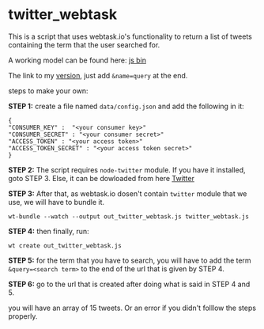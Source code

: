 # twitter_webtask

This is a script that uses webtask.io's functionality to return a list of tweets containing the term that the user searched for.

A working model can be found here: [js bin](http://jsbin.com/futiluq/1/edit?output)

The link to my [version](https://wt-aswani-pranjal-gmail-com-0.run.webtask.io/o_twitter_webtask?webtask_no_cache=1), just add `&name=query` at the end. 


steps to make your own:

**STEP 1:**
create a file named `data/config.json` and add the following in it:
```
{
"CONSUMER_KEY" :  "<your consumer key>"
"CONSUMER_SECRET" : "<your consumer secret>"
"ACCESS_TOKEN" : "<your access token>"
"ACCESS_TOKEN_SECRET" : "<your access token secret>"
}
```

**STEP 2:**
The script requires `node-twitter` module. If you have it installed, goto STEP 3. Else, it can be dowloaded from here [Twitter](https://www.npmjs.com/package/twitter)

**STEP 3:**
After that, as webtask.io dosen't contain `twitter` module that we use, we will have to bundle it.
```
wt-bundle --watch --output out_twitter_webtask.js twitter_webtask.js
```

**STEP 4:**
then finally, run:
```
wt create out_twitter_webtask.js
```
**STEP 5:**
for the term that you have to search, you will have to add the term ```&query=<search term>``` to the end of the url that is given by STEP 4.

**STEP 6:**
go to the url that is created after doing what is said in STEP 4 and 5.

you will have an array of 15 tweets. Or an error if you didn't folllow the steps properly. 


